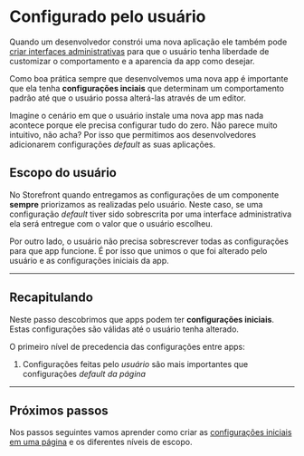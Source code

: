 # Configurado pelo usuário

Quando um desenvolvedor constrói uma nova aplicação ele também pode [criar interfaces administrativas](/avancados/editor.md) para que o usuário tenha liberdade de customizar o comportamento e a aparencia da app como desejar.

Como boa prática sempre que desenvolvemos uma nova app é importante que ela tenha **configurações inciais** que determinam um comportamento padrão até que o usuário possa alterá-las através de um editor. 

Imagine o cenário em que o usuário instale uma nova app mas nada acontece porque ele precisa configurar tudo do zero. Não parece muito intuitivo, não acha? Por isso que permitimos aos desenvolvedores adicionarem configurações _default_ as suas aplicações.

## Escopo do usuário

No Storefront quando entregamos as configurações de um componente **sempre** priorizamos as realizadas pelo usuário. Neste caso, se uma configuração _default_ tiver sido sobrescrita por uma interface administrativa ela será entregue com o valor que o usuário escolheu.

Por outro lado, o usuário não precisa sobrescrever todas as configurações para que app funcione.
É por isso que unimos o que foi alterado pelo usuário e as configurações iniciais da app.

---

## Recapitulando

Neste passo descobrimos que apps podem ter **configurações iniciais**. Estas configurações são válidas até o usuário tenha alterado.

O primeiro nível de precedencia das configurações entre apps: 

1. Configurações feitas pelo _usuário_ são mais importantes que configurações _default da página_

---

## Próximos passos

Nos passos seguintes vamos aprender como criar as [configurações iniciais em uma página](escopo-da-pagina.md) e os diferentes níveis de escopo.
